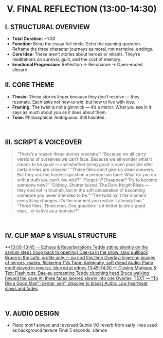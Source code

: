 <h1 align="center">V. FINAL REFLECTION (13:00-14:30)</h1>

## I. STRUCTURAL OVERVIEW

- **Total Duration:** ~1:30
- **Function:** Bring the essay full circle. Echo the opening question. Reframe the three character journeys as moral, not narrative, endings.
- **Core Idea:** These aren’t stories about heroes or villains. They’re meditations on survival, guilt, and the cost of memory.
- **Emotional Progression:** Reflection → Resonance → Open-ended closure
&nbsp;


## II. CORE THEME 
- **Thesis:**  These stories linger because they don’t resolve — they resonate. Each asks not how to win, but how to live with loss.
- **Framing:** The twist is not a gimmick — it’s a mirror. What you see in it says as much about you as it does about them.
- **Tone:** Philosophical. Ambiguous. Still haunted.

&nbsp;


## III. SCRIPT & VOICEOVER
> “There’s a reason these stories resonate.”
“Because we all carry versions of ourselves we can’t face. Because we all wonder what it means to be good — and whether being good is even possible after certain lines are crossed.”
“These films don’t give us clean answers. But they ask the hardest question a person can face: What do you do with a truth you can’t live with?”
“Forget it? Disappear? Try to become someone new?”
“Oldboy, Shutter Island, The Dark Knight Rises — they end not in triumph, but in the soft devastation of becoming someone you never intended to be.”
“The twist isn’t the moment everything changes. It’s the moment you realize it already has.”
“Three films. Three men. One question: Is it better to die a good man… or to live as a monster?”

&nbsp;


## IV. CLIP MAP & VISUAL STRUCTURE

**<ins>13:00–13:45 — Echoes & Reverberations
Teddy sitting silently on the asylum steps (loop back to opening)
Dae-su in the snow, slow pullback
Bruce in the café, profile only — no nod this time
Overlay: lingering images of mirrors, masks, flickering TVs
Tone: Ambiguity, soft dread
Audio: Piano motif played in reverse, blurred at edges
13:45–14:30 — Closing Montage & Text
Flash cuts:
Dae-su screaming
Teddy clutching head
Bruce walking toward the cave
All three faces layered slowly into one
Overlay: TEXT — “To Die a Good Man” (center, serif, dissolve to black)
Audio: Low heartbeat slows and fades


&nbsp;

## V. AUDIO DESIGN
- Piano motif slowed and reversed
Subtle VO reverb from early lines used as background texture
Final 5 seconds: silence




